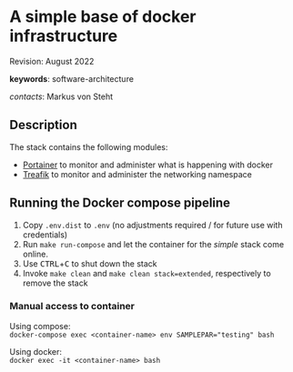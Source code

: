 # A simple base of docker infrastructure

Revision: August 2022

**keywords**: software-architecture

*contacts*: Markus von Steht

## Description

The stack contains the following modules:

- [Portainer](https://www.portainer.io/) to monitor and administer what is happening with docker
- [Treafik](https://traefik.io/) to monitor and administer the networking namespace

## Running the Docker compose pipeline

1. Copy `.env.dist` to `.env` (no adjustments required / for future use with credentials)
2. Run `make run-compose` and let the container for the *simple* stack come online.
3. Use <kbd>CTRL</kbd>+<kbd>C</kbd> to shut down the stack
4. Invoke `make clean` and `make clean stack=extended`, respectively to remove the stack

### Manual access to container

Using compose:  
`docker-compose exec <container-name> env SAMPLEPAR="testing" bash`

Using docker:  
`docker exec -it <container-name> bash`
